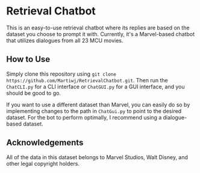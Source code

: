 # Retrieval Chatbot

This is an easy-to-use retrieval chatbot where its replies are based on the dataset you choose to prompt it with. Currently, it's a Marvel-based chatbot that utilizes dialogues from all 23 MCU movies.

## How to Use

Simply clone this repository using `git clone https://github.com/Martiwj/RetrievalChatbot.git`. Then run the `ChatCLI.py` for a CLI interface or `ChatGUI.py` for a GUI interface, and you should be good to go.

If you want to use a different dataset than Marvel, you can easily do so by implementing changes to the path in `ChatGui.py` to point to the desired dataset. For the bot to perform optimally, I recommend using a dialogue-based dataset.

## Acknowledgements

All of the data in this dataset belongs to Marvel Studios, Walt Disney, and other legal copyright holders.

